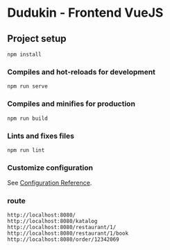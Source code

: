 # Dudukin - Frontend VueJS

## Project setup
```
npm install
```

### Compiles and hot-reloads for development
```
npm run serve
```

### Compiles and minifies for production
```
npm run build
```

### Lints and fixes files
```
npm run lint
```

### Customize configuration
See [Configuration Reference](https://cli.vuejs.org/config/).

### route
```
http://localhost:8080/
http://localhost:8080/katalog
http://localhost:8080/restaurant/1/
http://localhost:8080/restaurant/1/book
http://localhost:8080/order/12342069
```